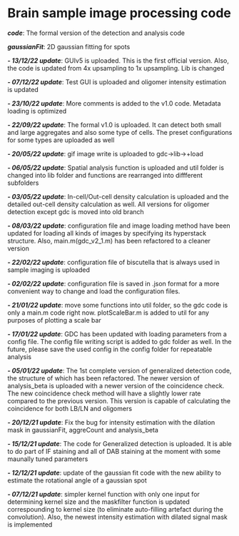 # Brain sample image processing code

***code***: The formal version of the detection and analysis code

***gaussianFit***: 2D gaussian fitting for spots

***- 13/12/22 update***: GUIv5 is uploaded. This is the first official version. Also, the code is updated from 4x upsampling to 1x upsampling. Lib is changed

***- 07/12/22 update***: Test GUI is uploaded and oligomer intensity estimation is updated

***- 23/10/22 update***: More comments is added to the v1.0 code. Metadata loading is optimized

***- 22/09/22 update***: The formal v1.0 is uploaded. It can detect both small and large aggregates and also some type of cells. The preset configurations for some types are uploaded as well 

***- 20/05/22 update***: gif image write is uploaded to gdc->lib->+load

***- 06/05/22 update***: Spatial analysis function is uploaded and util folder is changed into lib folder and functions are rearranged into diffferent subfolders

***- 03/05/22 update***: In-cell/Out-cell density calculation is uploaded and the detailed out-cell density calculation as well. All versions for oligomer detection except gdc is moved into old branch

***- 08/03/22 update***: configuration file and image loading method have been updated for loading all kinds of images by specifying its hyperstack structure. Also, main.m(gdc_v2_1.m) has been refactored to a cleaner version

***- 22/02/22 update***: configuration file of biscutella that is always used in sample imaging is uploaded

***- 02/02/22 update***: configuration file is saved in .json format for a more convenient way to change and load the configuration files. 

***- 21/01/22 update***: move some functions into util folder, so the gdc code is only a main.m code right now. plotScaleBar.m is added to util for any purposes of plotting a scale bar

***- 17/01/22 update***: GDC has been updated with loading parameters from a config file. The config file writing script is added to gdc folder as well. In the future, please save the used config in the config folder for repeatable analysis

***- 05/01/22 update***: The 1st complete version of generalized detection code, the structure of which has been refactored. The newer version of analysis_beta is uploaded with a newer version of the coincidence check. The new coincidence check method will have a slightly lower rate compared to the previous version. This version is capable of calculating the coincidence for both LB/LN and oligomers 

***- 20/12/21 update***: Fix the bug for intensity estimation with the dilation mask in gaussianFit, aggreCount and analysis_beta

***- 15/12/21 update***: The code for Generalized detection is uploaded. It is able to do part of IF staining and all of DAB staining at the moment with some maunally tuned parameters

***- 12/12/21 update***: update of the gaussian fit code with the new ability to estimate the rotational angle of a gaussian spot

***- 07/12/21 update***: simpler kernel function with only one input for determining kernel size and the maskfilter function is updated correspounding to kernel size (to eliminate auto-filling artefact during the convolution). Also, the newest intensity estimation with dilated signal mask is implemented
